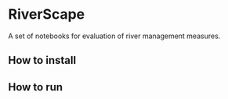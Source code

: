 # RiverScape


A set of notebooks for evaluation of river management measures.


## How to install



## How to run
